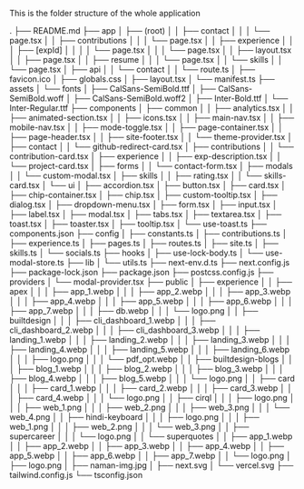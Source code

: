 This is the folder structure of the whole application

.
├── README.md
├── app
│ ├── (root)
│ │ ├── contact
│ │ │ └── page.tsx
│ │ ├── contributions
│ │ │ └── page.tsx
│ │ ├── experience
│ │ │ ├── [expId]
│ │ │ │ └── page.tsx
│ │ │ └── page.tsx
│ │ ├── layout.tsx
│ │ ├── page.tsx
│ │ ├── resume
│ │ │ └── page.tsx
│ │ └── skills
│ │ └── page.tsx
│ ├── api
│ │ └── contact
│ │ └── route.ts
│ ├── favicon.ico
│ ├── globals.css
│ ├── layout.tsx
│ └── manifest.ts
├── assets
│ └── fonts
│ ├── CalSans-SemiBold.ttf
│ ├── CalSans-SemiBold.woff
│ ├── CalSans-SemiBold.woff2
│ ├── Inter-Bold.ttf
│ └── Inter-Regular.ttf
├── components
│ ├── common
│ │ ├── analytics.tsx
│ │ ├── animated-section.tsx
│ │ ├── icons.tsx
│ │ ├── main-nav.tsx
│ │ ├── mobile-nav.tsx
│ │ ├── mode-toggle.tsx
│ │ ├── page-container.tsx
│ │ ├── page-header.tsx
│ │ ├── site-footer.tsx
│ │ └── theme-provider.tsx
│ ├── contact
│ │ └── github-redirect-card.tsx
│ ├── contributions
│ │ └── contribution-card.tsx
│ ├── experience
│ │ ├── exp-description.tsx
│ │ └── project-card.tsx
│ ├── forms
│ │ └── contact-form.tsx
│ ├── modals
│ │ └── custom-modal.tsx
│ ├── skills
│ │ ├── rating.tsx
│ │ └── skills-card.tsx
│ └── ui
│ ├── accordion.tsx
│ ├── button.tsx
│ ├── card.tsx
│ ├── chip-container.tsx
│ ├── chip.tsx
│ ├── custom-tooltip.tsx
│ ├── dialog.tsx
│ ├── dropdown-menu.tsx
│ ├── form.tsx
│ ├── input.tsx
│ ├── label.tsx
│ ├── modal.tsx
│ ├── tabs.tsx
│ ├── textarea.tsx
│ ├── toast.tsx
│ ├── toaster.tsx
│ ├── tooltip.tsx
│ └── use-toast.ts
├── components.json
├── config
│ ├── constants.ts
│ ├── contributions.ts
│ ├── experience.ts
│ ├── pages.ts
│ ├── routes.ts
│ ├── site.ts
│ ├── skills.ts
│ └── socials.ts
├── hooks
│ ├── use-lock-body.ts
│ └── use-modal-store.ts
├── lib
│ └── utils.ts
├── next-env.d.ts
├── next.config.js
├── package-lock.json
├── package.json
├── postcss.config.js
├── providers
│ └── modal-provider.tsx
├── public
│ ├── experience
│ │ ├── apex
│ │ │ ├── app_1.webp
│ │ │ ├── app_2.webp
│ │ │ ├── app_3.webp
│ │ │ ├── app_4.webp
│ │ │ ├── app_5.webp
│ │ │ ├── app_6.webp
│ │ │ ├── app_7.webp
│ │ │ ├── db.webp
│ │ │ └── logo.png
│ │ ├── builtdesign
│ │ │ ├── cli_dashboard_1.webp
│ │ │ ├── cli_dashboard_2.webp
│ │ │ ├── cli_dashboard_3.webp
│ │ │ ├── landing_1.webp
│ │ │ ├── landing_2.webp
│ │ │ ├── landing_3.webp
│ │ │ ├── landing_4.webp
│ │ │ ├── landing_5.webp
│ │ │ ├── landing_6.webp
│ │ │ ├── logo.png
│ │ │ └── pdf_opt.webp
│ │ ├── builtdesign-blogs
│ │ │ ├── blog_1.webp
│ │ │ ├── blog_2.webp
│ │ │ ├── blog_3.webp
│ │ │ ├── blog_4.webp
│ │ │ ├── blog_5.webp
│ │ │ └── logo.png
│ │ ├── card
│ │ │ ├── card_1.webp
│ │ │ ├── card_2.webp
│ │ │ ├── card_3.webp
│ │ │ ├── card_4.webp
│ │ │ └── logo.png
│ │ ├── cirql
│ │ │ ├── logo.png
│ │ │ ├── web_1.png
│ │ │ ├── web_2.png
│ │ │ ├── web_3.png
│ │ │ └── web_4.png
│ │ ├── hindi-keyboard
│ │ │ ├── logo.png
│ │ │ ├── web_1.png
│ │ │ ├── web_2.png
│ │ │ └── web_3.png
│ │ ├── supercareer
│ │ │ └── logo.png
│ │ └── superquotes
│ │ ├── app_1.webp
│ │ ├── app_2.webp
│ │ ├── app_3.webp
│ │ ├── app_4.webp
│ │ ├── app_5.webp
│ │ ├── app_6.webp
│ │ ├── app_7.webp
│ │ └── logo.png
│ ├── logo.png
│ ├── naman-img.jpg
│ ├── next.svg
│ └── vercel.svg
├── tailwind.config.js
└── tsconfig.json
